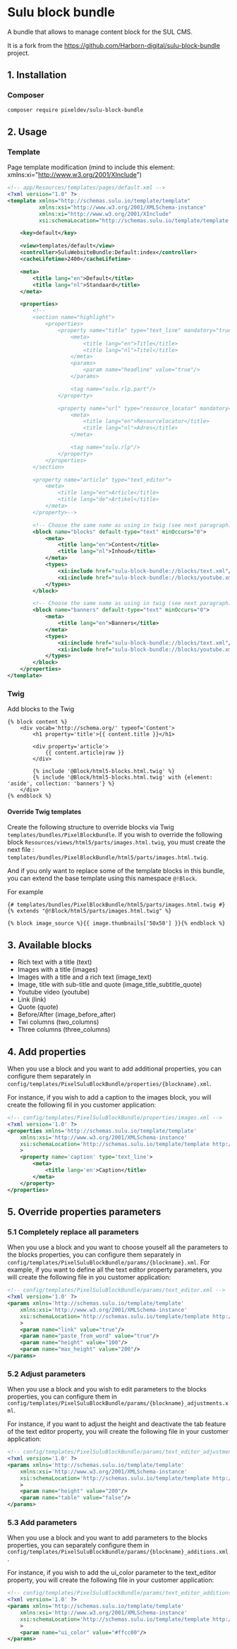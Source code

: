 # Sulu block bundle

A bundle that allows to manage content block for the SUL CMS.

It is a fork from the https://github.com/Harborn-digital/sulu-block-bundle project.

## 1. Installation
### Composer
```bash
composer require pixeldev/sulu-block-bundle
```

## 2. Usage
### Template
Page template modification (mind to include this element: xmlns:xi="http://www.w3.org/2001/XInclude")
```xml
<!-- app/Resources/templates/pages/default.xml -->
<?xml version="1.0" ?>
<template xmlns="http://schemas.sulu.io/template/template"
          xmlns:xsi="http://www.w3.org/2001/XMLSchema-instance"
          xmlns:xi="http://www.w3.org/2001/XInclude"
          xsi:schemaLocation="http://schemas.sulu.io/template/template http://schemas.sulu.io/template/template-1.0.xsd">

    <key>default</key>

    <view>templates/default</view>
    <controller>SuluWebsiteBundle:Default:index</controller>
    <cacheLifetime>2400</cacheLifetime>

    <meta>
        <title lang="en">Default</title>
        <title lang="nl">Standaard</title>
    </meta>

    <properties>
        <!--
        <section name="highlight">
            <properties>
                <property name="title" type="text_line" mandatory="true">
                    <meta>
                        <title lang="en">Title</title>
                        <title lang="nl">Titel</title>
                    </meta>
                    <params>
                        <param name="headline" value="true"/>
                    </params>

                    <tag name="sulu.rlp.part"/>
                </property>

                <property name="url" type="resource_locator" mandatory="true">
                    <meta>
                        <title lang="en">Resourcelocator</title>
                        <title lang="nl">Adres</title>
                    </meta>

                    <tag name="sulu.rlp"/>
                </property>
            </properties>
        </section>

        <property name="article" type="text_editor">
            <meta>
                <title lang="en">Article</title>
                <title lang="de">Artikel</title>
            </meta>
        </property>-->

        <!-- Choose the same name as using in twig (see next paragraph) -->
        <block name="blocks" default-type="text" minOccurs="0">
            <meta>
                <title lang="en">Content</title>
                <title lang="nl">Inhoud</title>
            </meta>
            <types>
                <xi:include href="sulu-block-bundle://blocks/text.xml"/>
                <xi:include href="sulu-block-bundle://blocks/youtube.xml"/>
            </types>
        </block>

        <!-- Choose the same name as using in twig (see next paragraph) -->
        <block name="banners" default-type="text" minOccurs="0">
            <meta>
                <title lang="en">Banners</title>
            </meta>
            <types>
                <xi:include href="sulu-block-bundle://blocks/text.xml"/>
                <xi:include href="sulu-block-bundle://blocks/youtube.xml"/>
            </types>
        </block>
    </properties>
</template>
```
### Twig
Add blocks to the Twig
```twig
{% block content %}
    <div vocab='http://schema.org/' typeof='Content'>
        <h1 property='title'>{{ content.title }}</h1>

        <div property='article'>
            {{ content.article|raw }}
        </div>

        {% include '@Block/html5-blocks.html.twig' %}
        {% include '@Block/html5-blocks.html.twig' with {element: 'aside', collection: 'banners'} %}
    </div>
{% endblock %}
```
#### Override Twig templates
Create the following structure to override blocks via Twig `templates/bundles/PixelBlockBundle`.
If you wish to override the following block `Resources/views/html5/parts/images.html.twig`, you must create the next file : `templates/bundles/PixelBlockBundle/html5/parts/images.html.twig`. 

And if you only want to replace some of the template blocks in this bundle, you can extend the base template using this namespace `@!Block`. 

For example
```twig
{# templates/bundles/PixelBlockBundle/html5/parts/images.html.twig #}
{% extends "@!Block/html5/parts/images.html.twig" %}

{% block image_source %}{{ image.thumbnails['50x50'] }}{% endblock %}
```

## 3. Available blocks
- Rich text with a title (text)
- Images with a title (images)
- Images with a title and a rich text (image_text)
- Image, title with sub-title and quote (image_title_subtitle_quote)
- Youtube video (youtube)
- Link (link)
- Quote (quote)
- Before/After (image_before_after)
- Twi columns (two_columns)
- Three columns (three_columns)

## 4. Add properties
When you use a block and you want to add additional properties, you can configure them separately in `config/templates/PixelSuluBlockBundle/properties/{blockname}.xml`.

For instance, if you wish to add a caption to the images block, you will create the following fil in you customer application:
```xml
<!-- config/templates/PixelSuluBlockBundle/properties/images.xml -->
<?xml version='1.0' ?>
<properties xmlns='http://schemas.sulu.io/template/template'
    xmlns:xsi='http://www.w3.org/2001/XMLSchema-instance'
    xsi:schemaLocation='http://schemas.sulu.io/template/template http://schemas.sulu.io/template/template-1.0.xsd'
    >
    <property name='caption' type='text_line'>
        <meta>
            <title lang='en'>Caption</title>
        </meta>
    </property>
</properties>
```

## 5. Override properties parameters

### 5.1 Completely replace all parameters
When you use a block and you want to choose youself all the parameters to the blocks properties, you can configure them separately in `config/templates/PixelSuluBlockBundle/params/{blockname}.xml`.
For example, if you want to define all the text editor property parameters, you will create the following file in you customer application:
```xml
<!-- config/templates/PixelSuluBlockBundle/params/text_editor.xml -->
<?xml version='1.0' ?>
<params xmlns='http://schemas.sulu.io/template/template'
    xmlns:xsi='http://www.w3.org/2001/XMLSchema-instance'
    xsi:schemaLocation='http://schemas.sulu.io/template/template http://schemas.sulu.io/template/template-1.0.xsd'
    >
    <param name="link" value="true"/>
    <param name="paste_from_word" value="true"/>
    <param name="height" value="100"/>
    <param name="max_height" value="200"/>
</params>
```

### 5.2 Adjust parameters
When you use a block and you wish to edit parameters to the blocks properties, you can configure them in `config/templates/PixelSuluBlockBundle/params/{blockname}_adjustments.xml`.

For instance, if you want to adjust the height and deactivate the tab feature of the text editor property, you will create the following file in your customer application:
```xml
<!-- config/templates/PixelSuluBlockBundle/params/text_editor_adjustments.xml -->
<?xml version='1.0' ?>
<params xmlns='http://schemas.sulu.io/template/template'
    xmlns:xsi='http://www.w3.org/2001/XMLSchema-instance'
    xsi:schemaLocation='http://schemas.sulu.io/template/template http://schemas.sulu.io/template/template-1.0.xsd'
    >
    <param name="height" value="200"/>
    <param name="table" value="false"/>
</params>
```

### 5.3 Add parameters

When you use a block and you want to add parameters to the blocks properties, you can separately configure them in `config/templates/PixelSuluBlockBundle/params/{blockname}_additions.xml`.

For instance, if you wish to add the ui_color parameter to the text_editor property, you will create the following file in your customer application:
```xml
<!-- config/templates/PixelSuluBlockBundle/params/text_editor_additions.xml -->
<?xml version='1.0' ?>
<params xmlns='http://schemas.sulu.io/template/template'
    xmlns:xsi='http://www.w3.org/2001/XMLSchema-instance'
    xsi:schemaLocation='http://schemas.sulu.io/template/template http://schemas.sulu.io/template/template-1.0.xsd'
    >
    <param name="ui_color" value="#ffcc00"/>
</params>
```